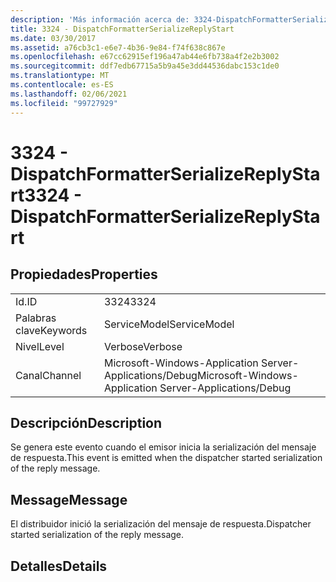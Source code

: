 ```yaml
---
description: 'Más información acerca de: 3324-DispatchFormatterSerializeReplyStart'
title: 3324 - DispatchFormatterSerializeReplyStart
ms.date: 03/30/2017
ms.assetid: a76cb3c1-e6e7-4b36-9e84-f74f638c867e
ms.openlocfilehash: e67cc62915ef196a47ab44e6fb738a4f2e2b3002
ms.sourcegitcommit: ddf7edb67715a5b9a45e3dd44536dabc153c1de0
ms.translationtype: MT
ms.contentlocale: es-ES
ms.lasthandoff: 02/06/2021
ms.locfileid: "99727929"
---
```

# <a name="3324---dispatchformatterserializereplystart"></a><span data-ttu-id="afec2-103">3324 - DispatchFormatterSerializeReplyStart</span><span class="sxs-lookup"><span data-stu-id="afec2-103">3324 - DispatchFormatterSerializeReplyStart</span></span>

## <a name="properties"></a><span data-ttu-id="afec2-104">Propiedades</span><span class="sxs-lookup"><span data-stu-id="afec2-104">Properties</span></span>  
  
|||  
|-|-|  
|<span data-ttu-id="afec2-105">Id.</span><span class="sxs-lookup"><span data-stu-id="afec2-105">ID</span></span>|<span data-ttu-id="afec2-106">3324</span><span class="sxs-lookup"><span data-stu-id="afec2-106">3324</span></span>|  
|<span data-ttu-id="afec2-107">Palabras clave</span><span class="sxs-lookup"><span data-stu-id="afec2-107">Keywords</span></span>|<span data-ttu-id="afec2-108">ServiceModel</span><span class="sxs-lookup"><span data-stu-id="afec2-108">ServiceModel</span></span>|  
|<span data-ttu-id="afec2-109">Nivel</span><span class="sxs-lookup"><span data-stu-id="afec2-109">Level</span></span>|<span data-ttu-id="afec2-110">Verbose</span><span class="sxs-lookup"><span data-stu-id="afec2-110">Verbose</span></span>|  
|<span data-ttu-id="afec2-111">Canal</span><span class="sxs-lookup"><span data-stu-id="afec2-111">Channel</span></span>|<span data-ttu-id="afec2-112">Microsoft-Windows-Application Server-Applications/Debug</span><span class="sxs-lookup"><span data-stu-id="afec2-112">Microsoft-Windows-Application Server-Applications/Debug</span></span>|  
  
## <a name="description"></a><span data-ttu-id="afec2-113">Descripción</span><span class="sxs-lookup"><span data-stu-id="afec2-113">Description</span></span>  

 <span data-ttu-id="afec2-114">Se genera este evento cuando el emisor inicia la serialización del mensaje de respuesta.</span><span class="sxs-lookup"><span data-stu-id="afec2-114">This event is emitted when the dispatcher started serialization of the reply message.</span></span>  
  
## <a name="message"></a><span data-ttu-id="afec2-115">Message</span><span class="sxs-lookup"><span data-stu-id="afec2-115">Message</span></span>  

 <span data-ttu-id="afec2-116">El distribuidor inició la serialización del mensaje de respuesta.</span><span class="sxs-lookup"><span data-stu-id="afec2-116">Dispatcher started serialization of the reply message.</span></span>  
  
## <a name="details"></a><span data-ttu-id="afec2-117">Detalles</span><span class="sxs-lookup"><span data-stu-id="afec2-117">Details</span></span>
